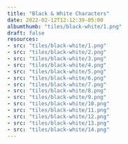 ```yaml
---
title: "Black & White Characters"
date: 2022-02-12T12:12:39-05:00
albumthumb: "tiles/black-white/1.png"
draft: false
resources:
- src: "tiles/black-white/1.png"
- src: "tiles/black-white/2.png"
- src: "tiles/black-white/3.png"
- src: "tiles/black-white/4.png"
- src: "tiles/black-white/5.png"
- src: "tiles/black-white/6.png"
- src: "tiles/black-white/7.png"
- src: "tiles/black-white/8.png"
- src: "tiles/black-white/9.png"
- src: "tiles/black-white/10.png"
- src: "tiles/black-white/11.png"
- src: "tiles/black-white/12.png"
- src: "tiles/black-white/13.png"
- src: "tiles/black-white/14.png"
---
```


